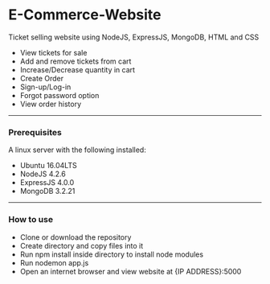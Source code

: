 # E-Commerce-Website

Ticket selling website using NodeJS, ExpressJS, MongoDB, HTML and CSS

<ul><li>View tickets for sale</li>
<li>Add and remove tickets from cart</li>
<li>Increase/Decrease quantity in cart</li>
<li>Create Order</li>
<li>Sign-up/Log-in</li>
<li>Forgot password option</li>
<li>View order history</li></ul>

<hr>

<h3>Prerequisites</h3>
A linux server with the following installed:
<ul><li>Ubuntu 16.04LTS</li>
<li>NodeJS 4.2.6</li>
<li>ExpressJS 4.0.0</li>
<li>MongoDB 3.2.21</li></ul>

<hr>

<h3>How to use</h3>
<ul><li>Clone or download the repository</li>
<li>Create directory and copy files into it</li>
<li>Run npm install inside directory to install node modules</li>
<li>Run nodemon app.js</li>
<li>Open an internet browser and view website at {IP ADDRESS}:5000</li></ul>

